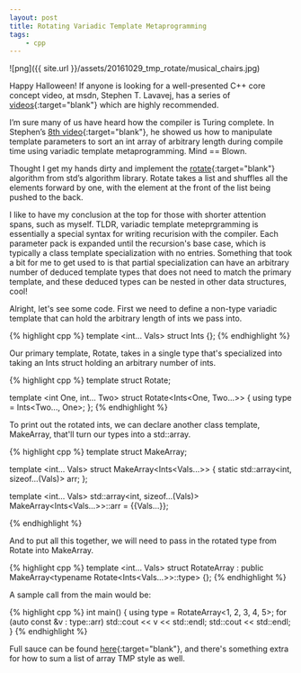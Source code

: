 ```yaml
---
layout: post
title: Rotating Variadic Template Metaprogramming
tags:
    - cpp
---
```

![png]({{ site.url }}/assets/20161029_tmp_rotate/musical_chairs.jpg)

Happy Halloween! If anyone is looking for a well-presented C++ core concept video, at msdn, Stephen T. Lavavej, has a series of [videos](https://channel9.msdn.com/Series/C9-Lectures-Stephan-T-Lavavej-Core-C-){:target="blank"} which are highly recommended.

I’m sure many of us have heard how the compiler is Turing complete. In Stephen’s [8th video](https://channel9.msdn.com/Series/C9-Lectures-Stephan-T-Lavavej-Core-C-/Stephan-T-Lavavej-Core-Cpp-8-of-n){:target="blank"}, he showed us how to manipulate template parameters to sort an int array of arbitrary length during compile time using variadic template metaprogramming. Mind == Blown.

Thought I get my hands dirty and implement the [rotate](http://en.cppreference.com/w/cpp/algorithm/rotate){:target="blank"} algorithm from std’s algorithm library. Rotate takes a list and shuffles all the elements forward by one, with the element at the front of the list being pushed to the back.

<!--more-->

I like to have my conclusion at the top for those with shorter attention spans, such as myself. TLDR, variadic template meteprgramming is essentially a special syntax for writing recurision with the compiler. Each parameter pack is expanded until the recursion's base case, which is typically a class template specialization with no entries. Something that took a bit for me to get used to is that partial specialization can have an arbitrary number of deduced template types that does not need to match the primary template, and these deduced types can be nested in other data structures, cool!


Alright, let's see some code. First we need to define a non-type variadic template that can hold the arbitrary length of ints we pass into.

{% highlight cpp %}
template <int... Vals> struct Ints {};
{% endhighlight %}

Our primary template, Rotate, takes in a single type that's specialized into taking an Ints struct holding an arbitrary number of ints.

{% highlight cpp %}
template <typename T> struct Rotate;

template <int One, int... Two>
struct Rotate<Ints<One, Two...>> {
    using type = Ints<Two..., One>;
};
{% endhighlight %}

To print out the rotated ints, we can declare another class template, MakeArray, that'll turn our types into a std::array.

{% highlight cpp %}
template <typename Ints> struct MakeArray;

template <int... Vals> struct MakeArray<Ints<Vals...>> {
    static std::array<int, sizeof...(Vals)> arr;
};

template <int... Vals>
std::array<int, sizeof...(Vals)>
MakeArray<Ints<Vals...>>::arr = {{Vals...}};

{% endhighlight %}

And to put all this together, we will need to pass in the rotated type from Rotate into MakeArray.

{% highlight cpp %}
template <int... Vals>
struct RotateArray 
  : public MakeArray<typename Rotate<Ints<Vals...>>::type> {};
{% endhighlight %}

A sample call from the main would be:

{% highlight cpp %}
int main() {
  using type = RotateArray<1, 2, 3, 4, 5>;
  for (auto const &v : type::arr)
    std::cout << v << std::endl;
  std::cout << std::endl;
}
{% endhighlight %}


Full sauce can be found [here](https://github.com/Estinox/coding-practices/blob/master/random_code/mtp_count.cpp){:target="blank"}, and there's something extra for how to sum a list of array TMP style as well.

